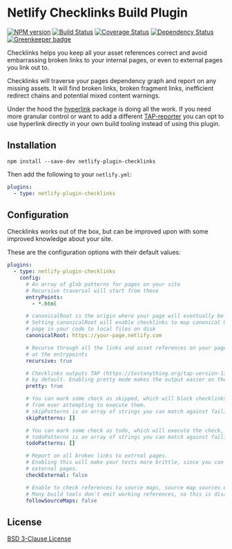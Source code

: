 # Netlify Checklinks Build Plugin

[![NPM version](https://badge.fury.io/js/netlify-plugin-checklinks.svg)](http://badge.fury.io/js/netlify-plugin-checklinks)
[![Build Status](https://travis-ci.org/Munter/netlify-plugin-checklinks.svg?branch=master)](https://travis-ci.org/Munter/netlify-plugin-checklinks)
[![Coverage Status](https://img.shields.io/coveralls/Munter/netlify-plugin-checklinks.svg)](https://coveralls.io/r/Munter/netlify-plugin-checklinks?branch=master)
[![Dependency Status](https://david-dm.org/Munter/netlify-plugin-checklinks.svg)](https://david-dm.org/Munter/netlify-plugin-checklinks) [![Greenkeeper badge](https://badges.greenkeeper.io/Munter/netlify-plugin-checklinks.svg)](https://greenkeeper.io/)

Checklinks helps you keep all your asset references correct and avoid embarrassing broken links to your internal pages, or even to external pages you link out to.

Checklinks will traverse your pages dependency graph and report on any missing assets. It will find broken links, broken fragment links, inefficient redirect chains and potential mixed content warnings.

Under the hood the [hyperlink](https://www.npmjs.com/package/hyperlink) package is doing all the work. If you
need more granular control or want to add a different [TAP-reporter](https://www.npmjs.com/search?q=tap%20reporter) you can opt to use hyperlink directly in your own build tooling instead of using this plugin.

## Installation

```
npm install --save-dev netlify-plugin-checklinks
```

Then add the following to your `netlify.yml`:

```yml
plugins:
  - type: netlify-plugin-checklinks
```

## Configuration

Checklinks works out of the box, but can be improved upon with some improved knowledge about your site.

These are the configuration options with their default values:

```yml
plugins:
  - type: netlify-plugin-checklinks
    config:
      # An array of glob patterns for pages on your site
      # Recursive traversal will start from these
      entryPoints:
        - *.html

      # canonicalRoot is the origin where your page will eventually be deployed
      # Setting canonicalRoot will enable checklinks to map canonical URL's to your
      # page in your code to local files on disk
      canonicalRoot: https://your-page.netlify.com

      # Recurse through all the links and asset references on your page, starting
      # at the entrypoints
      recursive: true

      # Checklinks outputs TAP (https://testanything.org/tap-version-13-specification.html)
      # by default. Enabling pretty mode makes the output easier on the eyes.
      pretty: true

      # You can mark some check as skipped, which will block checklinks
      # from ever attempting to execute them.
      # skipPatterns is an array of strings you can match against failing reports
      skipPatterns: []

      # You can mark some check as todo, which will execute the check, but allow failures.
      # todoPatterns is an array of strings you can match against failing reports
      todoPatterns: []

      # Report on all broken links to extrnal pages.
      # Enabling this will make your tests more brittle, since you can't control
      # external pages.
      checkExternal: false

      # Enable to check references to source maps, source map sources etc.
      # Many build tools don't emit working references, so this is disabled by default
      followSourceMaps: false
```

## License

[BSD 3-Clause License](<https://tldrlegal.com/license/bsd-3-clause-license-(revised)>)
